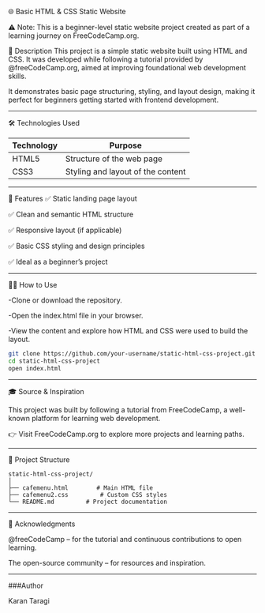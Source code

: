 🌐 Basic HTML & CSS Static Website

⚠️ Note: This is a beginner-level static website project created as part of a learning journey on FreeCodeCamp.org.

📘 Description
This project is a simple static website built using HTML and CSS. It was developed while following a tutorial provided by @freeCodeCamp.org, aimed at improving foundational web development skills.

It demonstrates basic page structuring, styling, and layout design, making it perfect for beginners getting started with frontend development.

---

🛠️ Technologies Used

| Technology | Purpose                           |
| ---------- | --------------------------------- |
| HTML5      | Structure of the web page         |
| CSS3       | Styling and layout of the content |

---

🚀 Features
✅ Static landing page layout

✅ Clean and semantic HTML structure

✅ Responsive layout (if applicable)

✅ Basic CSS styling and design principles

✅ Ideal as a beginner’s project

---

🧑‍💻 How to Use

-Clone or download the repository.

-Open the index.html file in your browser.

-View the content and explore how HTML and CSS were used to build the layout.

```bash
git clone https://github.com/your-username/static-html-css-project.git
cd static-html-css-project
open index.html
```
---

🎓 Source & Inspiration

This project was built by following a tutorial from FreeCodeCamp, a well-known platform for learning web development.

👉 Visit FreeCodeCamp.org to explore more projects and learning paths.

---

📂 Project Structure
```text
static-html-css-project/
│
├── cafemenu.html        # Main HTML file
├── cafemenu2.css         # Custom CSS styles
└── README.md         # Project documentation
```
---

🙏 Acknowledgments

@freeCodeCamp – for the tutorial and continuous contributions to open learning.

The open-source community – for resources and inspiration.

---

###Author

Karan Taragi

